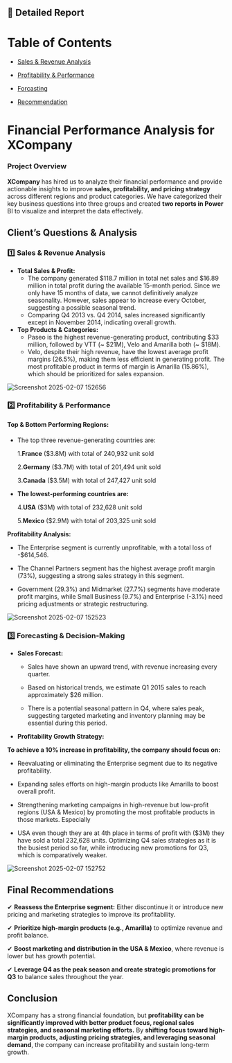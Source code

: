 ## 📄 Detailed Report
# **Table of Contents**
* [Sales & Revenue Analysis](https://github.com/Arita09/Power-BI-Portfolio/edit/main/Financial%20Analysis%20-%20XCompany/Financial_Analysis_Report.md#1%EF%B8%8F%E2%83%A3-sales--revenue-analysis)

* [Profitability & Performance](link)

* [Forcasting](link)

* [Recommendation](link)


# Financial Performance Analysis for XCompany
### **Project Overview**
**XCompany** has hired us to analyze their financial performance and provide actionable insights to improve **sales, profitability, and pricing strategy** across different regions and product categories.
We have categorized their key business questions into three groups and created **two reports in Power** BI to visualize and interpret the data effectively.

## Client’s Questions & Analysis

### 1️⃣ Sales & Revenue Analysis

* **Total Sales & Profit:**
  - The company generated $118.7 million in total net sales and $16.89 million in total profit during the available 15-month period.
Since we only have 15 months of data, we cannot definitively analyze seasonality. However, sales appear to increase every October, suggesting a possible seasonal trend.
  - Comparing Q4 2013 vs. Q4 2014, sales increased significantly except in November 2014, indicating overall growth.
* **Top Products & Categories:**
  - Paseo is the highest revenue-generating product, contributing $33 million, followed by VTT (~ $21M), Velo and Amarilla both (~ $18M).
  - Velo, despite their high revenue, have the lowest average profit margins (26.5%), making them less efficient in generating profit.
The most profitable product in terms of margin is Amarilla (15.86%), which should be prioritized for sales expansion.

![Screenshot 2025-02-07 152656](https://github.com/user-attachments/assets/4b96bf22-bce0-42ce-9253-c549ae09ddea)


### 2️⃣ Profitability & Performance

#### **Top & Bottom Performing Regions:**
  - The top three revenue-generating countries are:
    
    1.**France** ($3.8M) with total of 240,932 unit sold

    2.**Germany** ($3.7M) with total of 201,494 unit sold

    3.**Canada** ($3.5M) with total of 247,427 unit sold
- **The lowest-performing countries are:**
  
    4.**USA** ($3M) with total of 232,628 unit sold

    5.**Mexico** ($2.9M) with total of 203,325 unit sold

**Profitability Analysis:**

  -  The Enterprise segment is currently unprofitable, with a total loss of -$614,546.
    
  - The Channel Partners segment has the highest average profit margin (73%), suggesting a strong sales strategy in this segment.
  
  - Government (29.3%) and Midmarket (27.7%) segments have moderate profit margins, while Small Business (9.7%) and Enterprise (-3.1%) need pricing adjustments or strategic restructuring.

![Screenshot 2025-02-07 152523](https://github.com/user-attachments/assets/15b4737e-c23a-40c0-9c22-b91e0bad8a92)

### 3️⃣ Forecasting & Decision-Making

* **Sales Forecast:**

  - Sales have shown an upward trend, with revenue increasing every quarter.
    
  -  Based on historical trends, we estimate Q1 2015 sales to reach approximately $26 million.

  -  There is a potential seasonal pattern in Q4, where sales peak, suggesting targeted marketing and inventory planning may be essential during this period.

* **Profitability Growth Strategy:**

**To achieve a 10% increase in profitability, the company should focus on:**

  - Reevaluating or eliminating the Enterprise segment due to its negative profitability.

  -  Expanding sales efforts on high-margin products like Amarilla to boost overall profit.
  
  -  Strengthening marketing campaigns in high-revenue but low-profit regions (USA & Mexico) by promoting the most profitable products in those markets. Especially

  -  USA even though they are at 4th place in terms of profit with ($3M) they have sold a total 232,628 units.
Optimizing Q4 sales strategies as it is the busiest period so far, while introducing new promotions for Q3, which is comparatively weaker.

![Screenshot 2025-02-07 152752](https://github.com/user-attachments/assets/703b6923-9248-4596-a310-4225f7134220)

## **Final Recommendations**
✔ **Reassess the Enterprise segment:** Either discontinue it or introduce new pricing and marketing strategies to improve its profitability.

✔ **Prioritize high-margin products (e.g., Amarilla)** to optimize revenue and profit balance.

✔ **Boost marketing and distribution in the USA & Mexico**, where revenue is lower but has growth potential.

✔ **Leverage Q4 as the peak season and create strategic promotions for Q3** to balance sales throughout the year.

## **Conclusion**
XCompany has a strong financial foundation, but **profitability can be significantly improved with better product focus, regional sales strategies, and seasonal marketing efforts.** By **shifting focus toward high-margin products, adjusting pricing strategies, and leveraging seasonal demand**, the company can increase profitability and sustain long-term growth.


